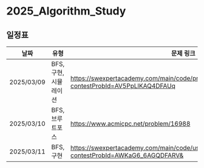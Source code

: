 # 2025_Algorithm_Study
## 일정표

| **날짜** | **유형**          | **문제 링크**                                         | 
| -------- | ------------------- | ----------------------------------------------------- | 
| 2025/03/09 | BFS, 구현, 시뮬레이션 | https://swexpertacademy.com/main/code/problem/problemDetail.do?contestProbId=AV5PpLlKAQ4DFAUq |
| 2025/03/10 | BFS, 브루트포스 | https://www.acmicpc.net/problem/16988 |
| 2025/03/11 | BFS, 구현 | https://swexpertacademy.com/main/code/userProblem/userProblemDetail.do?contestProbId=AWKaG6_6AGQDFARV& |